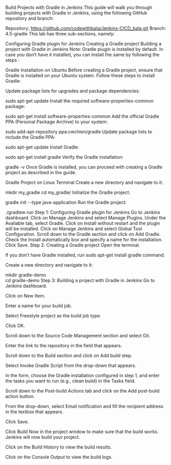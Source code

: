 Build Projects with Gradle in Jenkins
This guide will walk you through building projects with Gradle in Jenkins, using the following GitHub repository and branch:

Repository: https://github.com/codewithbala/Jenkins-CICD_bala.git
Branch: 4.5-gradle
This lab has three sub-sections, namely:

Configuring Gradle plugin for Jenkins
Creating a Gradle project
Building a project with Gradle in Jenkins
Note: Gradle plugin is installed by default. In case you don’t have it installed, you can install the same by following the steps :

Gradle Installation on Ubuntu
Before creating a Gradle project, ensure that Gradle is installed on your Ubuntu system. Follow these steps to install Gradle:

Update package lists for upgrades and package dependencies:

sudo apt-get update
Install the required software-properties-common package:

sudo apt-get install software-properties-common
Add the official Gradle PPA (Personal Package Archive) to your system:

sudo add-apt-repository ppa:cwchien/gradle
Update package lists to include the Gradle PPA:

sudo apt-get update
Install Gradle:

sudo apt-get install gradle
Verify the Gradle installation:

gradle -v
Once Gradle is installed, you can proceed with creating a Gradle project as described in the guide.

Gradle Project on Linux Terminal
Create a new directory and navigate to it:

mkdir my_gradle
cd my_gradle/
Initialize the Gradle project:

gradle init --type java-application
Run the Gradle project:

./gradlew run
Step 1: Configuring Gradle plugin for Jenkins
Go to Jenkins dashboard.
Click on Manage Jenkins and select Manage Plugins.
Under the Available tab, select Gradle.
Click on Install without restart and the plugin will be installed.
Click on Manage Jenkins and select Global Tool Configuration.
Scroll down to the Gradle section and click on Add Gradle.
Check the Install automatically box and specify a name for the installation.
Click Save.
Step 2: Creating a Gradle project
Open the terminal.

If you don’t have Gradle installed, run sudo apt-get install gradle command.

Create a new directory and navigate to it:

mkdir gradle-demo  
cd gradle-demo
Step 3: Building a project with Gradle in Jenkins
Go to Jenkins dashboard.

Click on New Item.

Enter a name for your build job.

Select Freestyle project as the build job type.

Click OK.

Scroll down to the Source Code Management section and select Git.

Enter the link to the repository in the field that appears.

Scroll down to the Build section and click on Add build step.

Select Invoke Gradle Script from the drop-down that appears.

In the form, choose the Gradle installation configured in step 1, and enter the tasks you want to run (e.g., clean build) in the Tasks field.

Scroll down to the Post-build Actions tab and click on the Add post-build action button.

From the drop-down, select Email notification and fill the recipient address in the textbox that appears.

Click Save.

Click Build Now in the project window to make sure that the build works. Jenkins will now build your project.

Click on the Build History to view the build results.

Click on the Console Output to view the build logs.
